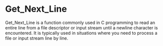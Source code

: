 # Get_Next_Line
Get_Next_Line is a function commonly used in C programming to read an entire line from a file descriptor or input stream until a newline character is encountered. It is typically used in situations where you need to process a file or input stream line by line.

